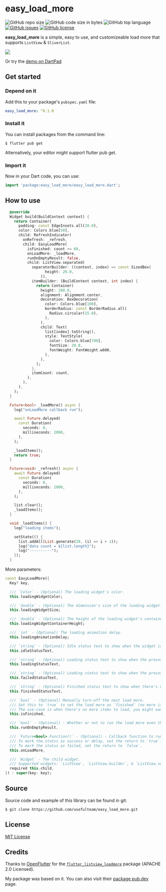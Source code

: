 # easy_load_more

![GitHub repo size](https://img.shields.io/github/repo-size/usefulteam/easy_load_more.svg)
![GitHub code size in bytes](https://img.shields.io/github/languages/code-size/usefulteam/easy_load_more.svg)
![GitHub top language](https://img.shields.io/github/languages/top/usefulteam/easy_load_more.svg)
[![GitHub issues](https://img.shields.io/github/issues/usefulteam/easy_load_more.svg)](https://github.com/usefulteam/easy_load_more/issues)
[![GitHub license](https://img.shields.io/github/license/usefulteam/easy_load_more.svg)](https://github.com/usefulteam/easy_load_more/blob/master/LICENSE)

**easy_load_more** is a simple, easy to use, and customizeable load more that supports `ListView` & `SliverList`.

![](https://raw.githubusercontent.com/usefulteam/easy_load_more/main/media/easy-load-more-0.1.0-demo.gif)

Or try the [demo on DartPad](https://dartpad.dev/?id=02e5cf68c51a6e16a79e5c951b488409)

## Get started

### **Depend on it**

Add this to your package's `pubspec.yaml` file:

```yaml
easy_load_more: ^0.1.0
```

### **Install it**

You can install packages from the command line:

```
$ flutter pub get
```

Alternatively, your editor might support flutter pub get.

### **Import it**

Now in your Dart code, you can use:

```dart
import 'package:easy_load_more/easy_load_more.dart';

```

## How to use

```dart
  @override
  Widget build(BuildContext context) {
    return Container(
      padding: const EdgeInsets.all(20.0),
      color: Colors.blue[50],
      child: RefreshIndicator(
        onRefresh: _refresh,
        child: EasyLoadMore(
          isFinished: count >= 60,
          onLoadMore: _loadMore,
          runOnEmptyResult: false,
          child: ListView.separated(
            separatorBuilder: ((context, index) => const SizedBox(
                  height: 20.0,
                )),
            itemBuilder: (BuildContext context, int index) {
              return Container(
                height: 100.0,
                alignment: Alignment.center,
                decoration: BoxDecoration(
                  color: Colors.blue[100],
                  borderRadius: const BorderRadius.all(
                    Radius.circular(15.0),
                  ),
                ),
                child: Text(
                  list[index].toString(),
                  style: TextStyle(
                    color: Colors.blue[700],
                    fontSize: 20.0,
                    fontWeight: FontWeight.w600,
                  ),
                ),
              );
            },
            itemCount: count,
          ),
        ),
      ),
    );
  }

  Future<bool> _loadMore() async {
    log("onLoadMore callback run");

    await Future.delayed(
      const Duration(
        seconds: 0,
        milliseconds: 2000,
      ),
    );

    _loadItems();
    return true;
  }

  Future<void> _refresh() async {
    await Future.delayed(
      const Duration(
        seconds: 0,
        milliseconds: 2000,
      ),
    );

    list.clear();
    _loadItems();
  }

  void _loadItems() {
    log("loading items");

    setState(() {
      list.addAll(List.generate(20, (i) => i + 1));
      log("data count = ${list.length}");
      log("----------");
    });
  }
```

More parameters:
```dart
const EasyLoadMore({
  Key? key,

  /// `Color` - (Optional) The loading widget's color.
  this.loadingWidgetColor;

  /// `double` - (Optional) The dimension's size of the loading widget.
  this.loadingWidgetSize;

  /// `double` - (Optional) The height of the loading widget's container/wrapper.
  this.loadingWidgetContainerHeight;

  /// `int` - (Optional) The loading animation delay.
  this.loadingAnimationDelay;

  /// `string` - (Optional) Idle status text to show when the widget is idle.
  this.idleStatusText,

  /// `string` - (Optional) Loading status text to show when the process is loading.
  this.loadingStatusText,

  /// `string` - (Optional) Loading status text to show when the processing is failed.
  this.failedStatusText,

  /// `string` - (Optional) Finished status text to show when there's no more items to load.
  this.finishedStatusText,

  /// `bool` - (Optional) Manually turn-off the next load more.
  /// Set this to `true` to set the load more as `finished` (no more items). Default is `false`.
  /// The use-case is when there's no more items to load, you might want `EasyLoadMore` to not running again.
  this.isFinished,

  /// `bool` - (Optional) - Whether or not to run the load more even though the result is empty/finished.
  this.runOnEmptyResult,

  /// `Future<bool> Function()` - (Optional) - Callback function to run during the load more process.
  /// To mark the status as success or delay, set the return to `true`.
  /// To mark the status as failed, set the return to `false`.
  this.onLoadMore,

  /// `Widget` - The child widget.
  /// Supported widgets: `ListView`, `ListView.builder`, & `ListView.separated`.
  required this.child,
}) : super(key: key);
```

## Source
Source code and example of this library can be found in git:

```
$ git clone https://github.com/usefulteam/easy_load_more.git
```

## License
[MIT License](https://oss.ninja/mit?organization=Useful%20Team)

## Credits
Thanks to [OpenFlutter](https://github.com/OpenFlutter/) for the [`flutter_listview_loadmore`](https://github.com/OpenFlutter/flutter_listview_loadmore) package (APACHE 2.0 Licensed).

My package was based on it. You can also visit their [package pub.dev](https://pub.dev/packages/loadmore) page.
